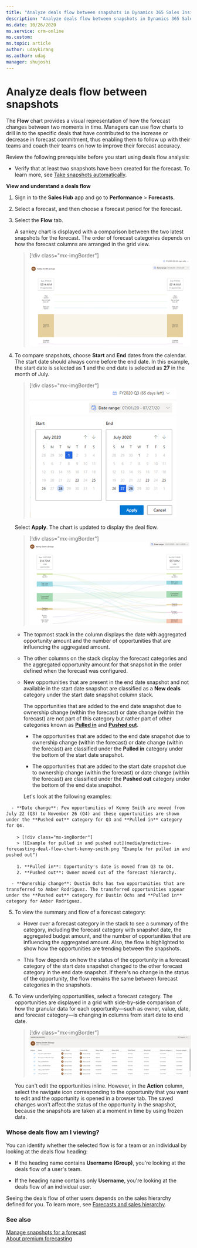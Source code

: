 ```yaml
---	
title: "Analyze deals flow between snapshots in Dynamics 365 Sales Insights | MicrosoftDocs"	
description: "Analyze deals flow between snapshots in Dynamics 365 Sales Insights."	
ms.date: 10/26/2020	
ms.service: crm-online
ms.custom: 	
ms.topic: article	
author: udaykirang	
ms.author: udag	
manager: shujoshi	
---	
```


# Analyze deals flow between snapshots	

The **Flow** chart provides a visual representation of how the forecast changes between two moments in time. Managers can use flow charts to drill in to the specific deals that have contributed to the increase or decrease in forecast commitment, thus enabling them to follow up with their teams and coach their teams on how to improve their forecast accuracy.	

Review the following prerequisite before you start using deals flow analysis:	

- Verify that at least two snapshots have been created for the forecast. To learn more, see [Take snapshots automatically](manage-snapshots-forecast.md).	

**View and understand a deals flow**	

1. Sign in to the **Sales Hub** app and go to **Performance** > **Forecasts**.	

2. Select a forecast, and then choose a forecast period for the forecast.	

3. Select the **Flow** tab.	

   A sankey chart is displayed with a comparison between the two latest snapshots for the forecast. The order of forecast categories depends on how the forecast columns are arranged in the grid view.	

   > [!div class="mx-imgBorder"]	
   > ![Deals flow sankey chart](media/predictive-forecasting-deal-flow-sankey-chart.png "Deals flow sankey chart") 

4. To compare snapshots, choose **Start** and **End** dates from the calendar. The start date should always come before the end date. In this example, the start date is selected as **1** and the end date is selected as **27** in the month of July.	

   > [!div class="mx-imgBorder"]	
   > ![Select start and end dates](media/predictive-forecasting-deal-flow-select-start-end-date.png "Select start and end dates")	
 	
   Select **Apply**. The chart is updated to display the deal flow.
   
   > [!div class="mx-imgBorder"]	
   > ![Deal flow chart between dates](media/predictive-forecasting-deal-flow-chart-between-dates.png "Deal flow chart between dates")    	
 	
   - The topmost stack in the column displays the date with aggregated opportunity amount and the number of opportunities that are influencing the aggregated amount.	
    
   - The other columns on the stack display the forecast categories and the aggregated opportunity amount for that snapshot in the order defined when the forecast was configured.	

   - New opportunities that are present in the end date snapshot and not available in the start date snapshot are classified as a **New deals** category under the start date snapshot column stack. 
    
     The opportunities that are added to the end date snapshot due to ownership change (within the forecast) or date change (within the forecast) are not part of this category but rather part of other categories known as [**Pulled in**](#pulled-in) and [**Pushed out**](#pushed-out). 	
    
     - <a name="pulled-in"></a>The opportunities that are added to the end date snapshot due to ownership change (within the forecast) or date change (within the forecast) are classified under the **Pulled in** category under the bottom of the start date snapshot.   
    
     - <a name="pushed-out"></a>The opportunities that are added to the start date snapshot due to ownership change (within the forecast) or date change (within the forecast) are classified under the **Pushed out** category under the bottom of the end date snapshot.   
    
      Let's look at the following examples: 


<!-- editor question: Do you mean "Few" (not many) or "A few" (some). It sounds like it should be "A few". -->


      - **Date change**: Few opportunities of Kenny Smith are moved from July 22 (Q3) to November 26 (Q4) and these opportunities are shown under the **Pushed out** category for Q3 and **Pulled in** category for Q4.     

        > [!div class="mx-imgBorder"]	
        > ![Example for pulled in and pushed out](media/predictive-forecasting-deal-flow-chart-kenny-smith.png "Example for pulled in and pushed out")    

        1. **Pulled in**: Opportunity's date is moved from Q3 to Q4.   
        2. **Pushed out**: Owner moved out of the forecast hierarchy.     
 
 
 <!-- editor question: I don't see Amber Rodriguez mentioned in the image - is that correct? -->
 
      - **Ownership change**: Dustin Ochs has two opportunities that are transferred to Amber Rodriguez. The transferred opportunities appear under the **Pushed out** category for Dustin Ochs and **Pulled in** category for Amber Rodriguez.   
	
5. To view the summary and flow of a forecast category:	

   - Hover over a forecast category in the stack to see a summary of the category, including the forecast category with snapshot date, the aggregated budget amount, and the number of opportunities that are influencing the aggregated amount. Also, the flow is highlighted to show how the opportunities are trending between the snapshots.	

   - This flow depends on how the status of the opportunity in a forecast category of the start date snapshot changed to the other forecast category in the end date snapshot. If there's no change in the status of the opportunity, the flow remains the same between forecast categories in the snapshots.	

6. To view underlying opportunities, select a forecast category. The opportunities are displayed in a grid with side-by-side comparison of how the granular data for each opportunity—such as owner, value, date, and forecast category—is changing in columns from start date to end date.	

   > [!div class="mx-imgBorder"]	
   > ![Underlying opportunities of a forecast category](media/predictive-forecasting-deal-underlying-opportunities-forecast-category.png "Underlying opportunities of a forecast category")	

   You can't edit the opportunities inline. However, in the **Action** column, select the navigate icon corresponding to the opportunity that you want to edit and the opportunity is opened in a browser tab. The saved changes won't affect the status of the opportunity in the snapshot, because the snapshots are taken at a moment in time by using frozen data.	

### Whose deals flow am I viewing?	

You can identify whether the selected flow is for a team or an individual by looking at the deals flow heading:	

-	If the heading name contains **Username (Group)**, you're looking at the deals flow of a user's team.	

-	If the heading name contains only **Username**, you're looking at the deals flow of an individual user.	

Seeing the deals flow of other users depends on the sales hierarchy defined for you. To learn more, see [Forecasts and sales hierarchy](https://docs.microsoft.com/dynamics365/sales-enterprise/view-forecasts#forecasts-and-sales-hierarchy).	


### See also	


<!-- editor note: The first link goes to a page titled "Take snapshots automatically." If that is the correct page, we should change the title below to match. -->

[Manage snapshots for a forecast](manage-snapshots-forecast.md)<br>	
[About premium forecasting](configure-premium-forecasting.md)
